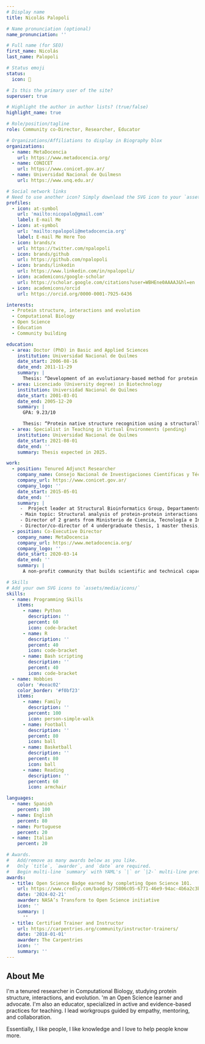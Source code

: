 ```yaml
---
# Display name
title: Nicolás Palopoli

# Name pronunciation (optional)
name_pronunciation: ''

# Full name (for SEO)
first_name: Nicolás
last_name: Palopoli

# Status emoji
status:
  icon: 🤗

# Is this the primary user of the site?
superuser: true

# Highlight the author in author lists? (true/false)
highlight_name: true

# Role/position/tagline
role: Community co-Director, Researcher, Educator

# Organizations/Affiliations to display in Biography blox
organizations:
  - name: MetaDocencia
    url: https://www.metadocencia.org/
  - name: CONICET
    url: https://www.conicet.gov.ar/
  - name: Universidad Nacional de Quilmesn
    url: https://www.unq.edu.ar/

# Social network links
# Need to use another icon? Simply download the SVG icon to your `assets/media/icons/` folder.
profiles:
  - icon: at-symbol
    url: 'mailto:nicopalo@gmail.com'
    label: E-mail Me
  - icon: at-symbol
    url: 'mailto:npalopoli@metadocencia.org'
    label: E-mail Me Here Too
  - icon: brands/x
    url: https://twitter.com/npalopoli
  - icon: brands/github
    url: https://github.com/npalopoli
  - icon: brands/linkedin
    url: https://www.linkedin.com/in/npalopoli/
  - icon: academicons/google-scholar
    url: https://scholar.google.com/citations?user=WBHEne0AAAAJ&hl=en
  - icon: academicons/orcid
    url: https://orcid.org/0000-0001-7925-6436

interests:
  - Protein structure, interactions and evolution
  - Computational Biology
  - Open Science
  - Education
  - Community building

education:
  - area: Doctor (PhD) in Basic and Applied Sciences
    institution: Universidad Nacional de Quilmes
    date_start: 2006-08-16
    date_end: 2011-11-29
    summary: |
      Thesis: “Development of an evolutionary-based method for protein tertiary structure validation and its application to starch synthase characterization”. Supervisor: Dr. Gustavo Parisi, UNQ. Co-supervisor: Dr. Diego Gómez Casati, Universidad Nacional de San Martín (UNSAM), Argentina.
  - area: Licenciado (University degree) in Biotechnology
    institution: Universidad Nacional de Quilmes
    date_start: 2001-03-01
    date_end: 2005-12-20
    summary: |
      GPA: 9.23/10

      Thesis: “Protein native structure recognition using a structurally based evolution model”. Advisor: Dr. Gustavo Parisi.
  - area: Specialist in Teaching in Virtual Environments (pending)
    institution: Universidad Nacional de Quilmes
    date_start: 2021-08-01
    date_end: ''
    summary: Thesis expected in 2025.

work:
  - position: Tenured Adjunct Researcher
    company_name: Consejo Nacional de Investigaciones Científicas y Técnicas (CONICET), Argentina.
    company_url: https://www.conicet.gov.ar/
    company_logo: ''
    date_start: 2015-05-01
    date_end: ''
    summary: |
     -  Project leader at Structural Bioinformatics Group, Departamento de Ciencia y Tecnología, UNQ) Group Leader: Dr. G. Parisi.
     - Main topic: Structural analysis of protein-protein interactions mediated by short linear motifs
     - Director of 2 grants from Ministerio de Ciencia, Tecnología e Innovación of Argentina (MinCyT). Co-director of 1 grant from UNQ. Researcher in 2 grants from CONICET and 2 from Horizon 2020 MSCA-RISE by the European Union.
     - Director/co-director of 4 undergraduate thesis, 1 master thesis, 3 PhD candidates, and 2 postdoctoral researchers.
  - position: Co-Executive Director
    company_name: MetaDocencia
    company_url: https://www.metadocencia.org/
    company_logo: ''
    date_start: 2020-03-14
    date_end: ''
    summary: |
      A non-profit community that builds scientific and technical capacities in Latin America by co-developing networks, active learning spaces, and accessible resources.

# Skills
# Add your own SVG icons to `assets/media/icons/`
skills:
  - name: Programming Skills
    items:
      - name: Python
        description: ''
        percent: 60
        icon: code-bracket
      - name: R
        description: ''
        percent: 40
        icon: code-bracket
      - name: Bash scripting
        description: ''
        percent: 40
        icon: code-bracket
  - name: Hobbies
    color: '#eeac02'
    color_border: '#f0bf23'
    items:
      - name: Family
        description: ''
        percent: 100
        icon: person-simple-walk
      - name: Football
        description: ''
        percent: 80
        icon: ball
      - name: Basketball
        description: ''
        percent: 80
        icon: ball
      - name: Reading
        description: ''
        percent: 60
        icon: armchair

languages:
  - name: Spanish
    percent: 100
  - name: English
    percent: 80
  - name: Portuguese
    percent: 20
  - name: Italian
    percent: 20

# Awards.
#   Add/remove as many awards below as you like.
#   Only `title`, `awarder`, and `date` are required.
#   Begin multi-line `summary` with YAML's `|` or `|2-` multi-line prefix and indent 2 spaces below.
awards:
  - title: Open Science Badge earned by completing Open Science 101.
    url: https://www.credly.com/badges/75806c05-6771-46e9-94ac-4b6a2c3b53f5/public_url
    date: '2024-02-21'
    awarder: NASA’s Transform to Open Science initiative
    icon: ''
    summary: |
      ''
  - title: Certified Trainer and Instructor
    url: https://carpentries.org/community/instructor-trainers/
    date: '2018-01-01'
    awarder: The Carpentries
    icon: ''
    summary: ''
---
```


## About Me

I'm a tenured researcher in Computational Biology, studying protein structure, interactions, and evolution. 'm an Open Science learner and advocate. I'm also an educator, specialized in active and evidence-based practices for teaching. I lead workgroups guided by empathy, mentoring, and collaboration.

Essentially, I like people, I like knowledge and I love to help people know more.
